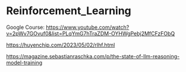 # Reinforcement_Learning

Google Course: https://www.youtube.com/watch?v=2pWv7GOvuf0&list=PLqYmG7hTraZDM-OYHWgPebj2MfCFzFObQ

https://huyenchip.com/2023/05/02/rlhf.html

https://magazine.sebastianraschka.com/p/the-state-of-llm-reasoning-model-training



